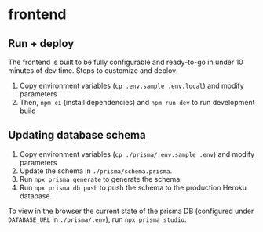 # frontend

## Run + deploy

The frontend is built to be fully configurable and ready-to-go in under 10 minutes of dev time. Steps to customize and deploy:

1. Copy environment variables (`cp .env.sample .env.local`) and modify parameters
1. Then, `npm ci` (install dependencies) and `npm run dev` to run development build

## Updating database schema

1. Copy environment variables (`cp ./prisma/.env.sample .env`) and modify parameters
1. Update the schema in `./prisma/schema.prisma`.
1. Run `npx prisma generate` to generate the schema.
1. Run `npx prisma db push` to push the schema to the production Heroku database.

To view in the browser the current state of the prisma DB (configured under `DATABASE_URL` in `./prisma/.env`), run `npx prisma studio`.
